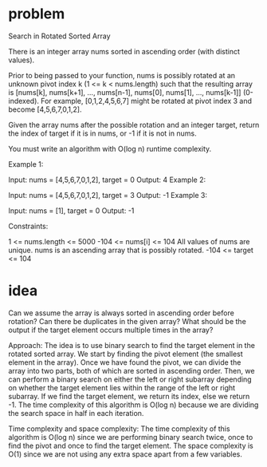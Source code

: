 # problem
Search in Rotated Sorted Array

There is an integer array nums sorted in ascending order (with distinct values).

Prior to being passed to your function, nums is possibly rotated at an unknown pivot index k (1 <= k < nums.length) such that the resulting array is [nums[k], nums[k+1], ..., nums[n-1], nums[0], nums[1], ..., nums[k-1]] (0-indexed). For example, [0,1,2,4,5,6,7] might be rotated at pivot index 3 and become [4,5,6,7,0,1,2].

Given the array nums after the possible rotation and an integer target, return the index of target if it is in nums, or -1 if it is not in nums.

You must write an algorithm with O(log n) runtime complexity.



Example 1:

Input: nums = [4,5,6,7,0,1,2], target = 0
Output: 4
Example 2:

Input: nums = [4,5,6,7,0,1,2], target = 3
Output: -1
Example 3:

Input: nums = [1], target = 0
Output: -1


Constraints:

1 <= nums.length <= 5000
-104 <= nums[i] <= 104
All values of nums are unique.
nums is an ascending array that is possibly rotated.
-104 <= target <= 104

# idea

Can we assume the array is always sorted in ascending order before rotation?
Can there be duplicates in the given array?
What should be the output if the target element occurs multiple times in the array?

Approach:
The idea is to use binary search to find the target element in the rotated sorted array. We start by finding the pivot element (the smallest element in the array). Once we have found the pivot, we can divide the array into two parts, both of which are sorted in ascending order. Then, we can perform a binary search on either the left or right subarray depending on whether the target element lies within the range of the left or right subarray. If we find the target element, we return its index, else we return -1.
The time complexity of this algorithm is O(log n) because we are dividing the search space in half in each iteration.


Time complexity and space complexity:
The time complexity of this algorithm is O(log n) since we are performing binary search twice, once to find the pivot and once to find the target element. 
The space complexity is O(1) since we are not using any extra space apart from a few variables.

